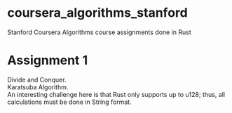 # coursera_algorithms_stanford
Stanford Coursera Algorithms course assignments done in Rust

# Assignment 1
Divide and Conquer.  
Karatsuba Algorithm.  
An interesting challenge here is that Rust only supports up to u128;
thus, all calculations must be done in String format.
